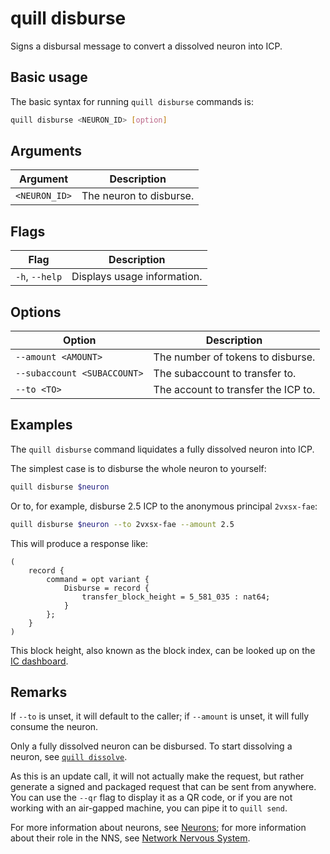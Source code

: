 # quill disburse

Signs a disbursal message to convert a dissolved neuron into ICP.

## Basic usage

The basic syntax for running `quill disburse` commands is:

```bash
quill disburse <NEURON_ID> [option]
```

## Arguments

| Argument      | Description             |
|---------------|-------------------------|
| `<NEURON_ID>` | The neuron to disburse. |

## Flags

| Flag           | Description                 |
|----------------|-----------------------------|
| `-h`, `--help` | Displays usage information. |

## Options

| Option                      | Description                         |
|-----------------------------|-------------------------------------|
| `--amount <AMOUNT>`         | The number of tokens to disburse.   |
| `--subaccount <SUBACCOUNT>` | The subaccount to transfer to.      |
| `--to <TO>`                 | The account to transfer the ICP to. |

## Examples

The `quill disburse` command liquidates a fully dissolved neuron into ICP.

The simplest case is to disburse the whole neuron to yourself:

```sh
quill disburse $neuron
```

Or to, for example, disburse 2.5 ICP to the anonymous principal `2vxsx-fae`:

```sh
quill disburse $neuron --to 2vxsx-fae --amount 2.5
```

This will produce a response like:

```candid
(
    record {
        command = opt variant {
            Disburse = record {
                transfer_block_height = 5_581_035 : nat64;
            }
        };
    }
)
```

This block height, also known as the block index, can be looked up on the [IC dashboard].

## Remarks

If `--to` is unset, it will default to the caller; if `--amount` is unset, it will fully consume the neuron.

Only a fully dissolved neuron can be disbursed. To start dissolving a neuron, see [`quill dissolve`].

As this is an update call, it will not actually make the request, but rather generate a signed and packaged request that can be sent from anywhere. You can use the `--qr` flag to display it as a QR code, or if you are not working with an air-gapped machine, you can pipe it to `quill send`.

For more information about neurons, see [Neurons]; for more information about their role in the NNS, see [Network Nervous System][NNS].

[Neurons]: https://internetcomputer.org/docs/current/tokenomics/nns/nns-staking-voting-rewards#neurons
[NNS]: https://internetcomputer.org/docs/current/tokenomics/nns/nns-intro
[`quill dissolve`]: quill-dissolve.md
[IC dashboard]: https://dashboard.internetcomputer.org/transactions
